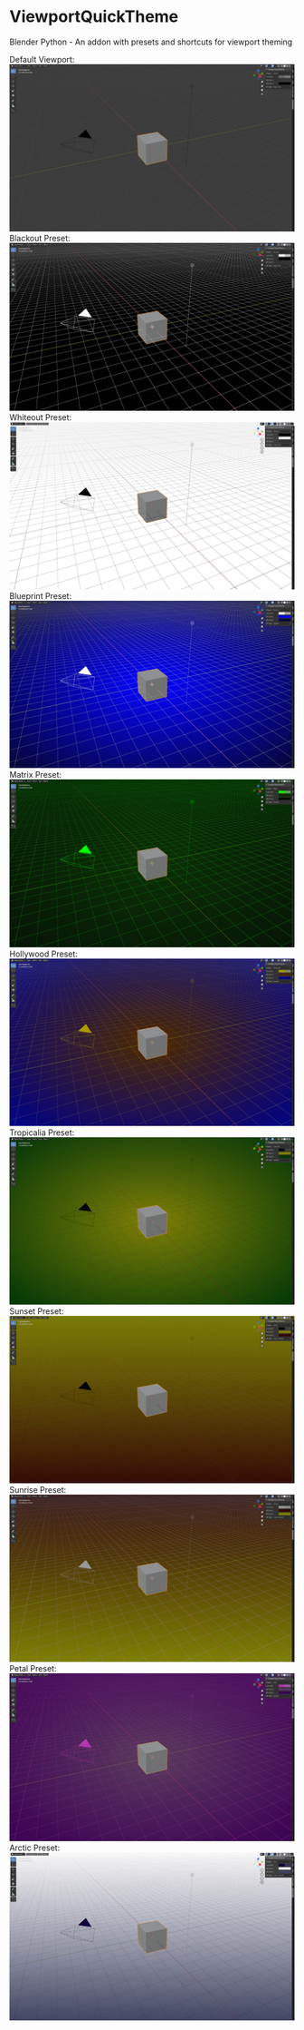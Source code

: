 # ViewportQuickTheme
Blender Python - An addon with presets and shortcuts for viewport theming

Default Viewport:
![screenshot](/github_pics/default.png)
Blackout Preset:
![screenshot](/github_pics/blackout.png)
Whiteout Preset:
![screenshot](/github_pics/whiteout.png)
Blueprint Preset:
![screenshot](/github_pics/blueprint.png)
Matrix Preset:
![screenshot](/github_pics/matrix.png)
Hollywood Preset:
![screenshot](/github_pics/hollywood.png)
Tropicalia Preset:
![screenshot](/github_pics/tropicalia.png)
Sunset Preset:
![screenshot](/github_pics/sunset.png)
Sunrise Preset:
![screenshot](/github_pics/sunrise.png)
Petal Preset:
![screenshot](/github_pics/petal.png)
Arctic Preset:
![screenshot](/github_pics/arctic.png)
